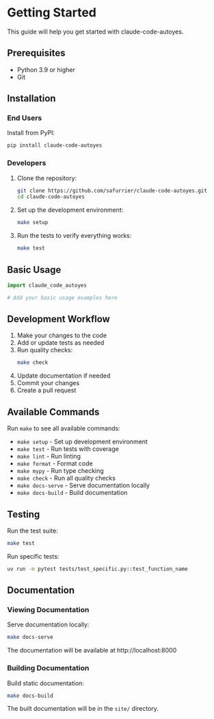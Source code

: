 # Getting Started

This guide will help you get started with claude-code-autoyes.

## Prerequisites

- Python 3.9 or higher
- Git

## Installation

### End Users

Install from PyPI:
```bash
pip install claude-code-autoyes
```

### Developers

1. Clone the repository:
   ```bash
   git clone https://github.com/safurrier/claude-code-autoyes.git
   cd claude-code-autoyes
   ```

2. Set up the development environment:
   ```bash
   make setup
   ```

3. Run the tests to verify everything works:
   ```bash
   make test
   ```

## Basic Usage

```python
import claude_code_autoyes

# Add your basic usage examples here
```

## Development Workflow

1. Make your changes to the code
2. Add or update tests as needed
3. Run quality checks:
   ```bash
   make check
   ```
4. Update documentation if needed
5. Commit your changes
6. Create a pull request

## Available Commands

Run `make` to see all available commands:

- `make setup` - Set up development environment
- `make test` - Run tests with coverage
- `make lint` - Run linting
- `make format` - Format code
- `make mypy` - Run type checking
- `make check` - Run all quality checks
- `make docs-serve` - Serve documentation locally
- `make docs-build` - Build documentation

## Testing

Run the test suite:
```bash
make test
```

Run specific tests:
```bash
uv run -m pytest tests/test_specific.py::test_function_name
```

## Documentation

### Viewing Documentation

Serve documentation locally:
```bash
make docs-serve
```

The documentation will be available at http://localhost:8000

### Building Documentation

Build static documentation:
```bash
make docs-build
```

The built documentation will be in the `site/` directory.